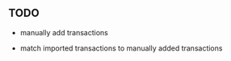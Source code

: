 TODO
--------------
* manually add transactions


* match imported transactions to manually added transactions